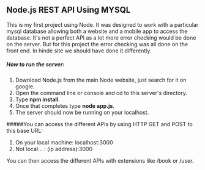 ## Node.js REST API Using MYSQL 

This is my first project using Node. It was designed to work with a 
particular mysql database allowing both a website and a mobile app
to access the database. It's not a perfect API as a lot more error 
checking would be done on the server. But for this project the error 
checking was all done on the front end. In hinde site we should have
done it differently.

##### How to run the server:

1. Download Node.js from the main Node website, just search for it on google.
2. Open the command line or console and cd to this server's directory.
3. Type **npm install**.
4. Once that completes type **node app.js**.
5. The server should now be running on your localhost. 

#####You can access the different APIs by using HTTP GET and POST to this
base URL: 

1. On your local machine: localhost:3000 
2. Not local... : (ip address):3000

You can then access the different APIs with extensions like /book or /user.